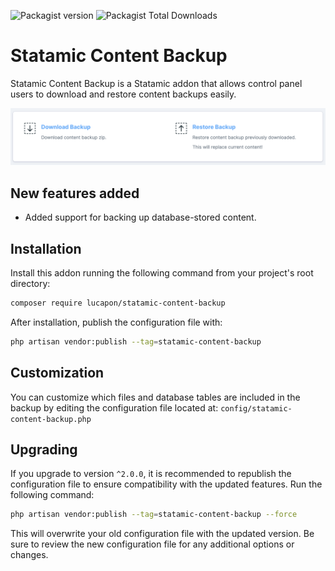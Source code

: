 ![Packagist version](https://flat.badgen.net/packagist/v/lucapon/statamic-content-backup/latest) ![Packagist Total Downloads](https://flat.badgen.net/packagist/dt/lucapon/statamic-content-backup)


# Statamic Content Backup

Statamic Content Backup is a Statamic addon that allows control panel users to download and restore content backups easily.

<img src="images/image.png" />


## New features added

- Added support for backing up database-stored content.

## Installation

Install this addon running the following command from your project's root directory:

```bash
composer require lucapon/statamic-content-backup
```

After installation, publish the configuration file with:

```bash
php artisan vendor:publish --tag=statamic-content-backup
```

## Customization

You can customize which files and database tables are included in the backup by editing the configuration file located at: `config/statamic-content-backup.php`

## Upgrading

If you upgrade to version `^2.0.0`, it is recommended to republish the configuration file to ensure compatibility with the updated features. Run the following command:

```bash
php artisan vendor:publish --tag=statamic-content-backup --force
```

This will overwrite your old configuration file with the updated version. Be sure to review the new configuration file for any additional options or changes.
